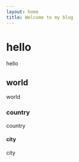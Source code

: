 ```yaml
---
layout: home
title: Welcome to my blog
---
```


# hello
hello

## world
world

### country
country

#### city
city
